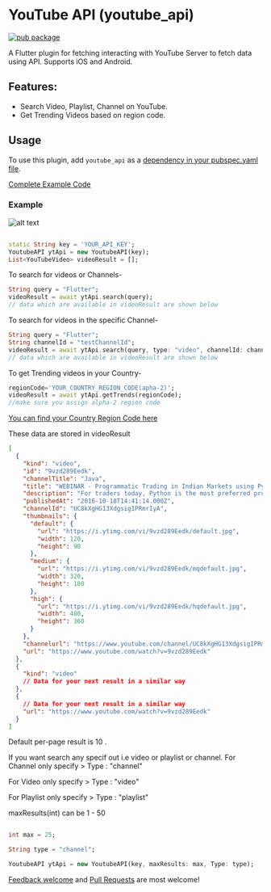 # YouTube API (youtube_api)

[![pub package](https://img.shields.io/pub/v/youtube_api.svg)](https://pub.dartlang.org/packages/youtube_api)

A Flutter plugin for fetching interacting with YouTube Server to fetch data using API. Supports iOS and Android.

## Features:

- Search Video, Playlist, Channel on YouTube.
- Get Trending Videos based on region code.

## Usage

To use this plugin, add `youtube_api` as a [dependency in your pubspec.yaml file](https://flutter.io/platform-plugins/).

[Complete Example Code](https://pub.dartlang.org/packages/youtube_api#-example-tab-)

### Example

![alt text](https://raw.githubusercontent.com/nstack-in/youtube_api/master/demo.jpg)

```dart

static String key = 'YOUR_API_KEY';
YoutubeAPI ytApi = new YoutubeAPI(key);
List<YouTubeVideo> videoResult = [];
```

To search for videos or Channels-

```dart
String query = "Flutter";
videoResult = await ytApi.search(query);
// data which are available in videoResult are shown below
```

To search for videos in the specific Channel-

```dart
String query = "Flutter";
String channelId = "testChannelId";
videoResult = await ytApi.search(query, type: "video", channelId: channelId,);
// data which are available in videoResult are shown below
```

To get Trending videos in your Country-

```dart
regionCode='YOUR_COUNTRY_REGION_CODE(apha-2)';
videoResult = await ytApi.getTrends(regionCode);
//make sure you assign alpha-2 region code
```

[You can find your Country Region Code here](https://www.iso.org/obp/ui/#search/code/)

These data are stored in videoResult

```json
[
  {
    "kind": "video",
    "id": "9vzd289Eedk",
    "channelTitle": "Java",
    "title": "WEBINAR - Programmatic Trading in Indian Markets using Python with Kite Connect API",
    "description": "For traders today, Python is the most preferred programming language for trading, as it provides great flexibility in terms of building and executing strategies.",
    "publishedAt": "2016-10-18T14:41:14.000Z",
    "channelId": "UC8kXgHG13XdgsigIPRmrIyA",
    "thumbnails": {
      "default": {
        "url": "https://i.ytimg.com/vi/9vzd289Eedk/default.jpg",
        "width": 120,
        "height": 90
      },
      "medium": {
        "url": "https://i.ytimg.com/vi/9vzd289Eedk/mqdefault.jpg",
        "width": 320,
        "height": 180
      },
      "high": {
        "url": "https://i.ytimg.com/vi/9vzd289Eedk/hqdefault.jpg",
        "width": 480,
        "height": 360
      }
    },
    "channelurl": "https://www.youtube.com/channel/UC8kXgHG13XdgsigIPRmrIyA",
    "url": "https://www.youtube.com/watch?v=9vzd289Eedk"
  },
  {
    "kind": "video"
    // Data for your next result in a similar way
  },
  {
    // Data for your next result in a similar way
    "url": "https://www.youtube.com/watch?v=9vzd289Eedk"
  }
]
```

Default per-page result is 10 .

If you want search any specif out i.e video or playlist or channel.
For Channel only specify > Type : "channel"

For Video only specify > Type : "video"

For Playlist only specify > Type : "playlist"

maxResults(int) can be 1 - 50

```dart

int max = 25;

String type = "channel";

YoutubeAPI ytApi = new YoutubeAPI(key, maxResults: max, Type: type);

```

[Feedback welcome](https://github.com/nitishk72/youtube_api/issues) and
[Pull Requests](https://github.com/nitishk72/youtube_api/pulls) are most welcome!
